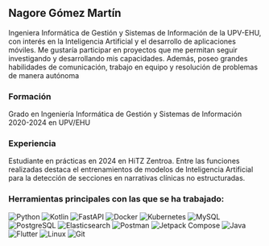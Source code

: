 ## Nagore Gómez Martín

Ingeniera Informática de Gestión y Sistemas de Información de la UPV-EHU, con interés en la Inteligencia Artificial y el desarrollo de aplicaciones móviles. Me gustaría participar en proyectos que me permitan seguir investigando y desarrollando mis capacidades. Además, poseo grandes habilidades de comunicación, trabajo en equipo y resolución de problemas de manera autónoma

### Formación
Grado en Ingeniería Informática de Gestión y Sistemas de Información 2020-2024 en UPV/EHU

### Experiencia

Estudiante en prácticas en 2024 en HiTZ Zentroa. Entre las funciones realizadas destaca el entrenamientos de modelos de Inteligencia Artificial para la detección de secciones en narrativas clínicas no estructuradas.

### Herramientas principales con las que se ha trabajado:
![Python](https://img.shields.io/badge/python-3670A0?style=for-the-badge&logo=python&logoColor=ffdd54)
![Kotlin](https://img.shields.io/badge/kotlin-0095D5?style=for-the-badge&logo=kotlin&logoColor=white)
![FastAPI](https://img.shields.io/badge/FastAPI-005571?style=for-the-badge&logo=fastapi)
![Docker](https://img.shields.io/badge/docker-2496ED?style=for-the-badge&logo=docker&logoColor=white)
![Kubernetes](https://img.shields.io/badge/kubernetes-326CE5?style=for-the-badge&logo=kubernetes&logoColor=white)
![MySQL](https://img.shields.io/badge/mysql-4479A1?style=for-the-badge&logo=mysql&logoColor=white)
![PostgreSQL](https://img.shields.io/badge/postgresql-336791?style=for-the-badge&logo=postgresql&logoColor=white)
![Elasticsearch](https://img.shields.io/badge/elasticsearch-005571?style=for-the-badge&logo=elasticsearch&logoColor=white)
![Postman](https://img.shields.io/badge/postman-FF6C37?style=for-the-badge&logo=postman&logoColor=white)
![Jetpack Compose](https://img.shields.io/badge/jetpack_compose-4285F4?style=for-the-badge&logo=android&logoColor=white)
![Java](https://img.shields.io/badge/java-007396?style=for-the-badge&logo=java&logoColor=white)
![Flutter](https://img.shields.io/badge/flutter-02569B?style=for-the-badge&logo=flutter&logoColor=white)
![Linux](https://img.shields.io/badge/linux-FCC624?style=for-the-badge&logo=linux&logoColor=black)
![Git](https://img.shields.io/badge/git-F05032?style=for-the-badge&logo=git&logoColor=white)



